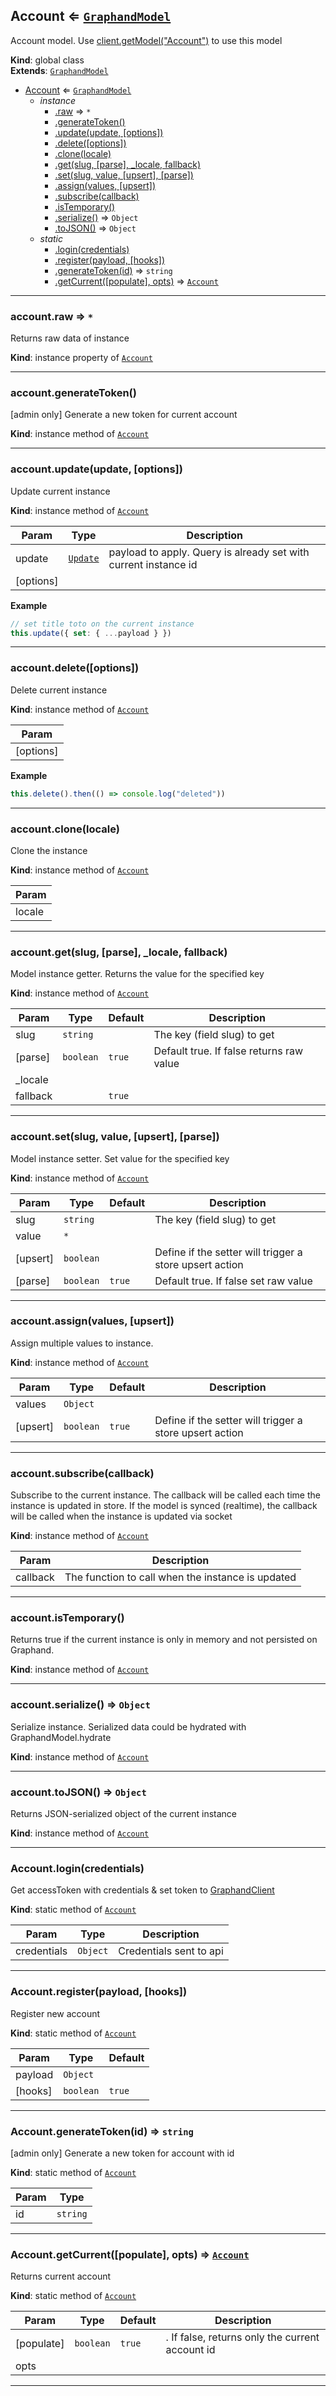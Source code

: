 <a name="Account"></a>

## Account ⇐ [<code>GraphandModel</code>](GraphandModel.md#GraphandModel)
Account model. Use [client.getModel("Account")](GraphandClient.md#GraphandClient+getModel) to use this model

**Kind**: global class  
**Extends**: [<code>GraphandModel</code>](GraphandModel.md#GraphandModel)  

* [Account](Account.md#Account) ⇐ [<code>GraphandModel</code>](GraphandModel.md#GraphandModel)
    * _instance_
        * [.raw](#GraphandModel+raw) ⇒ <code>\*</code>
        * [.generateToken()](Account.md#Account+generateToken)
        * [.update(update, [options])](#GraphandModel+update)
        * [.delete([options])](#GraphandModel+delete)
        * [.clone(locale)](#GraphandModel+clone)
        * [.get(slug, [parse], _locale, fallback)](#GraphandModel+get)
        * [.set(slug, value, [upsert], [parse])](#GraphandModel+set)
        * [.assign(values, [upsert])](#GraphandModel+assign)
        * [.subscribe(callback)](#GraphandModel+subscribe)
        * [.isTemporary()](#GraphandModel+isTemporary)
        * [.serialize()](#GraphandModel+serialize) ⇒ <code>Object</code>
        * [.toJSON()](#GraphandModel+toJSON) ⇒ <code>Object</code>
    * _static_
        * [.login(credentials)](#Account.login)
        * [.register(payload, [hooks])](#Account.register)
        * [.generateToken(id)](#Account.generateToken) ⇒ <code>string</code>
        * [.getCurrent([populate], opts)](#Account.getCurrent) ⇒ [<code>Account</code>](Account.md#Account)


* * *

<a name="GraphandModel+raw"></a>

### account.raw ⇒ <code>\*</code>
Returns raw data of instance

**Kind**: instance property of [<code>Account</code>](Account.md#Account)  

* * *

<a name="Account+generateToken"></a>

### account.generateToken()
[admin only] Generate a new token for current account

**Kind**: instance method of [<code>Account</code>](Account.md#Account)  

* * *

<a name="GraphandModel+update"></a>

### account.update(update, [options])
Update current instance

**Kind**: instance method of [<code>Account</code>](Account.md#Account)  

| Param | Type | Description |
| --- | --- | --- |
| update | [<code>Update</code>](typedef.md#Update) | payload to apply. Query is already set with current instance id |
| [options] |  |  |

**Example**  
```js
// set title toto on the current instance
this.update({ set: { ...payload } })
```

* * *

<a name="GraphandModel+delete"></a>

### account.delete([options])
Delete current instance

**Kind**: instance method of [<code>Account</code>](Account.md#Account)  

| Param |
| --- |
| [options] | 

**Example**  
```js
this.delete().then(() => console.log("deleted"))
```

* * *

<a name="GraphandModel+clone"></a>

### account.clone(locale)
Clone the instance

**Kind**: instance method of [<code>Account</code>](Account.md#Account)  

| Param |
| --- |
| locale | 


* * *

<a name="GraphandModel+get"></a>

### account.get(slug, [parse], _locale, fallback)
Model instance getter. Returns the value for the specified key

**Kind**: instance method of [<code>Account</code>](Account.md#Account)  

| Param | Type | Default | Description |
| --- | --- | --- | --- |
| slug | <code>string</code> |  | The key (field slug) to get |
| [parse] | <code>boolean</code> | <code>true</code> | Default true. If false returns raw value |
| _locale |  |  |  |
| fallback |  | <code>true</code> |  |


* * *

<a name="GraphandModel+set"></a>

### account.set(slug, value, [upsert], [parse])
Model instance setter. Set value for the specified key

**Kind**: instance method of [<code>Account</code>](Account.md#Account)  

| Param | Type | Default | Description |
| --- | --- | --- | --- |
| slug | <code>string</code> |  | The key (field slug) to get |
| value | <code>\*</code> |  |  |
| [upsert] | <code>boolean</code> |  | Define if the setter will trigger a store upsert action |
| [parse] | <code>boolean</code> | <code>true</code> | Default true. If false set raw value |


* * *

<a name="GraphandModel+assign"></a>

### account.assign(values, [upsert])
Assign multiple values to instance.

**Kind**: instance method of [<code>Account</code>](Account.md#Account)  

| Param | Type | Default | Description |
| --- | --- | --- | --- |
| values | <code>Object</code> |  |  |
| [upsert] | <code>boolean</code> | <code>true</code> | Define if the setter will trigger a store upsert action |


* * *

<a name="GraphandModel+subscribe"></a>

### account.subscribe(callback)
Subscribe to the current instance. The callback will be called each time the instance is updated in store.
If the model is synced (realtime), the callback will be called when the instance is updated via socket

**Kind**: instance method of [<code>Account</code>](Account.md#Account)  

| Param | Description |
| --- | --- |
| callback | The function to call when the instance is updated |


* * *

<a name="GraphandModel+isTemporary"></a>

### account.isTemporary()
Returns true if the current instance is only in memory and not persisted on Graphand.

**Kind**: instance method of [<code>Account</code>](Account.md#Account)  

* * *

<a name="GraphandModel+serialize"></a>

### account.serialize() ⇒ <code>Object</code>
Serialize instance. Serialized data could be hydrated with GraphandModel.hydrate

**Kind**: instance method of [<code>Account</code>](Account.md#Account)  

* * *

<a name="GraphandModel+toJSON"></a>

### account.toJSON() ⇒ <code>Object</code>
Returns JSON-serialized object of the current instance

**Kind**: instance method of [<code>Account</code>](Account.md#Account)  

* * *

<a name="Account.login"></a>

### Account.login(credentials)
Get accessToken with credentials & set token to [GraphandClient](GraphandClient.md#GraphandClient)

**Kind**: static method of [<code>Account</code>](Account.md#Account)  

| Param | Type | Description |
| --- | --- | --- |
| credentials | <code>Object</code> | Credentials sent to api |


* * *

<a name="Account.register"></a>

### Account.register(payload, [hooks])
Register new account

**Kind**: static method of [<code>Account</code>](Account.md#Account)  

| Param | Type | Default |
| --- | --- | --- |
| payload | <code>Object</code> |  | 
| [hooks] | <code>boolean</code> | <code>true</code> | 


* * *

<a name="Account.generateToken"></a>

### Account.generateToken(id) ⇒ <code>string</code>
[admin only] Generate a new token for account with id

**Kind**: static method of [<code>Account</code>](Account.md#Account)  

| Param | Type |
| --- | --- |
| id | <code>string</code> | 


* * *

<a name="Account.getCurrent"></a>

### Account.getCurrent([populate], opts) ⇒ [<code>Account</code>](Account.md#Account)
Returns current account

**Kind**: static method of [<code>Account</code>](Account.md#Account)  

| Param | Type | Default | Description |
| --- | --- | --- | --- |
| [populate] | <code>boolean</code> | <code>true</code> | . If false, returns only the current account id |
| opts |  |  |  |


* * *

